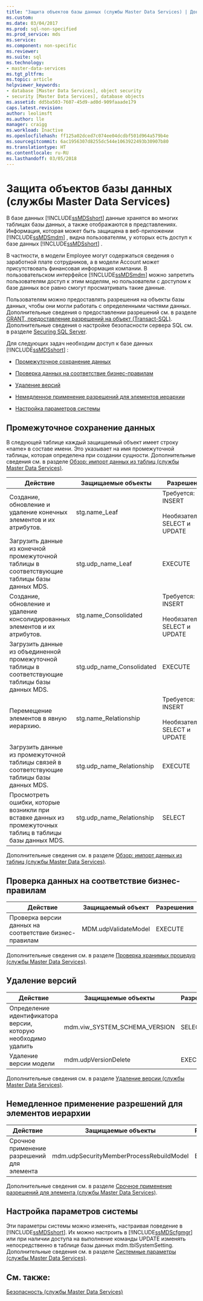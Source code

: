 ```yaml
---
title: "Защита объектов базы данных (службы Master Data Services) | Документы Майкрософт"
ms.custom: 
ms.date: 03/04/2017
ms.prod: sql-non-specified
ms.prod_service: mds
ms.service: 
ms.component: non-specific
ms.reviewer: 
ms.suite: sql
ms.technology:
- master-data-services
ms.tgt_pltfrm: 
ms.topic: article
helpviewer_keywords:
- database [Master Data Services], object security
- security [Master Data Services], database objects
ms.assetid: dd5ba503-7607-45d9-ad0d-909faaade179
caps.latest.revision: 
author: leolimsft
ms.author: lle
manager: craigg
ms.workload: Inactive
ms.openlocfilehash: ff125a02dced7c074ee04dcdbf501d964a579b4e
ms.sourcegitcommit: 6ac1956307d8255dc544e1063922493b30907b80
ms.translationtype: HT
ms.contentlocale: ru-RU
ms.lasthandoff: 03/05/2018
---
```

# <a name="database-object-security-master-data-services"></a>Защита объектов базы данных (службы Master Data Services)
  В базе данных [!INCLUDE[ssMDSshort](../includes/ssmdsshort-md.md)] данные хранятся во многих таблицах базы данных, а также отображаются в представлениях. Информация, которая может быть защищена в веб-приложении [!INCLUDE[ssMDSmdm](../includes/ssmdsmdm-md.md)] , видна пользователям, у которых есть доступ к базе данных [!INCLUDE[ssMDSshort](../includes/ssmdsshort-md.md)] .  
  
 В частности, в модели Employee могут содержаться сведения о заработной плате сотрудников, а в модели Account может присутствовать финансовая информация компании. В пользовательском интерфейсе [!INCLUDE[ssMDSmdm](../includes/ssmdsmdm-md.md)] можно запретить пользователям доступ к этим моделям, но пользователи с доступом к базе данных все равно смогут просматривать такие данные.  
  
 Пользователям можно предоставлять разрешения на объекты базы данных, чтобы они могли работать с определенными частями данных. Дополнительные сведения о предоставлении разрешений см. в разделе [GRANT, предоставление разрешений на объект (Transact-SQL)](../t-sql/statements/grant-object-permissions-transact-sql.md). Дополнительные сведения о настройке безопасности сервера SQL см. в разделе [Securing SQL Server](../relational-databases/security/securing-sql-server.md).  
  
 Для следующих задач необходим доступ к базе данных [!INCLUDE[ssMDSshort](../includes/ssmdsshort-md.md)] :  
  
-   [Промежуточное сохранение данных](#Staging)  
  
-   [Проверка данных на соответствие бизнес-правилам](#rules)  
  
-   [Удаление версий](#Versions)  
  
-   [Немедленное применение разрешений для элементов иерархии](#Hierarchy)  
  
-   [Настройка параметров системы](#SysSettings)  
  
##  <a name="Staging"></a> Промежуточное сохранение данных  
 В следующей таблице каждый защищаемый объект имеет строку «name» в составе имени. Это указывает на имя промежуточной таблицы, которая определена при создании сущности. Дополнительные сведения см. в разделе [Обзор: импорт данных из таблиц (службы Master Data Services)](../master-data-services/overview-importing-data-from-tables-master-data-services.md).  
  
|Действие|Защищаемые объекты|Разрешения|  
|------------|----------------|-----------------|  
|Создание, обновление и удаление конечных элементов и их атрибутов.|stg.name_Leaf|Требуется: INSERT<br /><br /> Необязательно: SELECT и UPDATE|  
|Загрузить данные из конечной промежуточной таблицы в соответствующие таблицы базы данных MDS.|stg.udp_name_Leaf|EXECUTE|  
|Создание, обновление и удаление консолидированных элементов и их атрибутов.|stg.name_Consolidated|Требуется: INSERT<br /><br /> Необязательно: SELECT и UPDATE|  
|Загрузить данные из объединенной промежуточной таблицы в соответствующие таблицы базы данных MDS.|stg.udp_name_Consolidated|EXECUTE|  
|Перемещение элементов в явную иерархию.|stg.name_Relationship|Требуется: INSERT<br /><br /> Необязательно: SELECT и UPDATE|  
|Загрузить данные из промежуточной таблицы связей в соответствующие таблицы базы данных MDS.|stg.udp_name_Relationship|EXECUTE|  
|Просмотреть ошибки, которые возникли при вставке данных из промежуточных таблиц в таблицы базы данных MDS.|stg.udp_name_Relationship|SELECT|  
  
 Дополнительные сведения см. в разделе [Обзор: импорт данных из таблиц (службы Master Data Services)](../master-data-services/overview-importing-data-from-tables-master-data-services.md).  
  
##  <a name="rules"></a> Проверка данных на соответствие бизнес-правилам  
  
|Действие|Защищаемый объект|Разрешения|  
|------------|---------------|-----------------|  
|Проверка версии данных на соответствие бизнес-правилам|MDM.udpValidateModel|EXECUTE|  
  
 Дополнительные сведения см. в разделе [Проверка хранимых процедур (службы Master Data Services)](../master-data-services/validation-stored-procedure-master-data-services.md).  
  
##  <a name="Versions"></a> Удаление версий  
  
|Действие|Защищаемые объекты|Разрешения|  
|------------|----------------|-----------------|  
|Определение идентификатора версии, которую необходимо удалить|mdm.viw_SYSTEM_SCHEMA_VERSION|SELECT|  
|Удаление версии модели|mdm.udpVersionDelete|EXECUTE|  
  
 Дополнительные сведения см. в разделе [Удаление версии (службы Master Data Services)](../master-data-services/delete-a-version-master-data-services.md).  
  
##  <a name="Hierarchy"></a> Немедленное применение разрешений для элементов иерархии  
  
|Действие|Защищаемые объекты|Разрешения|  
|------------|----------------|-----------------|  
|Срочное применение разрешений для элемента|mdm.udpSecurityMemberProcessRebuildModel|EXECUTE|  
  
 Дополнительные сведения см. в разделе [Срочное применение разрешений для элемента (службы Master Data Services)](../master-data-services/immediately-apply-member-permissions-master-data-services.md).  
  
##  <a name="SysSettings"></a> Настройка параметров системы  
 Эти параметры системы можно изменять, настраивая поведение в [!INCLUDE[ssMDSshort](../includes/ssmdsshort-md.md)]. Их можно настроить в [!INCLUDE[ssMDScfgmgr](../includes/ssmdscfgmgr-md.md)] или при наличии доступа на выполнение команды UPDATE изменять непосредственно в таблице базы данных mdm.tblSystemSetting. Дополнительные сведения см. в разделе [Системные параметры (службы Master Data Services)](../master-data-services/system-settings-master-data-services.md).  
  
## <a name="see-also"></a>См. также:  
 [Безопасность (службы Master Data Services)](../master-data-services/security-master-data-services.md)  
  
  
